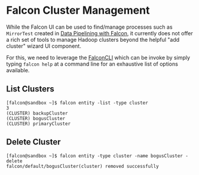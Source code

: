# Falcon Cluster Management

While the Falcon UI can be used to find/manage processes such as `MirrorTest`
created in [Data Pipelining with Falcon](README.md), it currently does not
offer a rich set of tools to manage Hadoop clusters beyond the helpful "add
cluster" wizard UI component.  

For this, we need to leverage the 
[FalconCLI](https://falcon.apache.org/FalconCLI.html "FalconCLI")
which can be invoke by simply typing `falcon help` at a command line for an
exhaustive list of options available.

## List Clusters

```
[falcon@sandbox ~]$ falcon entity -list -type cluster
3
(CLUSTER) backupCluster
(CLUSTER) bogusCluster
(CLUSTER) primaryCluster
```

## Delete Cluster

```
[falcon@sandbox ~]$ falcon entity -type cluster -name bogusCluster -delete
falcon/default/bogusCluster(cluster) removed successfully 
```